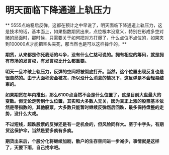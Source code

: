 明天面临下降通道上轨压力
====



** 5555点站稳后反弹，这都在预计之中早说了，明天面临下降通道上轨压力，这是技术的话，基本面上，如果指数期货出来，点位根本没意义，特别在形成多空对赌的局面时，那时候，只需要关于如何把对方打爆了，什么点位不点位的，如果夹到100000点才能把空头夹死，那当然也是可以这样操作的。**

**期货，从来都是你死我活的斗争，没有什么仁慈可说的。拥有相应的筹码，就是拥有市场的发言权，有发言权比什么都重要。**

**明天一旦冲破上轨压力，反弹的空间将被彻底打开。当然，这个位置出现反复也是很自然的。由于大面积资金被冻，所以没什么消息的情况下，这反弹是不会轻易结束的。**

**如果期货在年内推出，那么6100点当然不会是什么位置了，这是目前大盘最大的变数。但无论走势到什么位置，其实和大多数人无关，因为真正上涨的股票基本依然是带指数的，其他股票，大多数只能暂时继续反弹然后回跌，最多保持盘整的走势，没什么大戏。**

**不过短线，超跌股票的反弹还是有一定机会的，但风险同样大。至于中字头，有期货这保护伞，当然是爱多疯有多疯。**

**期货出来后，个股分化将继续加剧，散户的生存空间进一步减少，事情就是这样了，天要下雨，自己找伞吧。**
